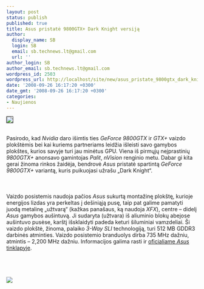 ```yaml
---
layout: post
status: publish
published: true
title: Asus pristatė 9800GTX+ Dark Knight versiją
author:
  display_name: SB
  login: SB
  email: sb.technews.lt@gmail.com
  url: ''
author_login: SB
author_email: sb.technews.lt@gmail.com
wordpress_id: 2503
wordpress_url: http://localhost/site/new/asus_pristate_9800gtx_dark_knight_versija/
date: '2008-09-26 16:17:20 +0300'
date_gmt: '2008-09-26 16:17:20 +0300'
categories:
- Naujienos
---
```

<div class="imgright"><img src="http://tbn0.google.com/images?q=tbn:rVRdRN7mtpeZYM:http://www.portable-devices.net/wp-content/asus_logo_1.jpg" border="1"></div>
<p><br>Pasirodo, kad <i>Nvidia</i> daro išimtis ties <i>GeForce 9800GTX</i> ir <i>GTX+</i> vaizdo plokštėmis bei kai kuriems partneriams leidžia išleisti savo gamybos plokštes, kurios savyje turi jau minėtus GPU. Viena iš pirmųjų neįprastinių <i>9800GTX+</i> anonsavo gamintojas <i>Palit</i>, <i>nVision</i> renginio metu. Dabar gi kita gerai žinoma rinkos žaidėja, bendrovė <i>Asus</i> pristatė spartintą <i>GeForce 9800GTX+</i> variantą, kuris puikuojasi užrašu „Dark Knight“.<br />
<br><br />
<br>Vaizdo posistemis naudoja pačios <i>Asus</i> sukurtą montažinę plokštę, kurioje energijos lizdas yra perkeltas į dešiniąją pusę, taip pat galime pamatyti juodą metalinę „užtvarą“ (kažkas panašaus, ką naudoja <i>XFX</i>), centre – didelį <i>Asus</i> gamybos aušintuvą. Ji sudaryta (užtvara) iš aliuminio blokų abejose aušintuvo pusėse, karštį išsklaidyti padeda keturi šiluminiai vamzdeliai. Ši vaizdo plokštė, žinoma, palaiko <i>3-Way SLI</i> technologiją, turi 512 MB GDDR3 darbinės atminties. Vaizdo posistemio branduolys dirba 735 MHz dažniu, atmintis – 2,200 MHz dažniu. Informacijos galima rasti ir <a class="ns" href=" http://asus.com/products.aspx?l1=2&amp;l2=6&amp;l3=656&amp;l4=0&amp;model=2582&amp;modelmenu=1">oficialiame <i>Asus</i> tinklapyje</a>.<br />
<br><br />
<br><br><img src="http://www.technews.lt/upl/Failai/2582_l.jpg"><br><br />
<br><br />
<br><br />
<br></p>
